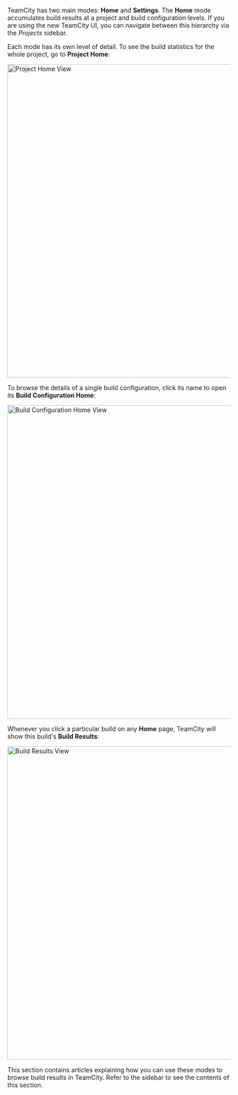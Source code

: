 [//]: # (title: Working with Build Results)
[//]: # (auxiliary-id: Working with Build Results;Viewing Build Configuration Details)

TeamCity has two main modes: __Home__ and __Settings__. The __Home__ mode accumulates build results at a project and build configuration levels. If you are using the new TeamCity UI, you can navigate between this hierarchy via the _Projects_ sidebar.

Each mode has its own level of detail. To see the build statistics for the whole project, go to __Project Home__:

<img src="project-home-mode.png" alt="Project Home View" width="706"/>

To browse the details of a single build configuration, click its name to open its __Build Configuration Home__:

<img src="build-configuration-home-mode.png" alt="Build Configuration Home View" width="706"/>

Whenever you click a particular build on any __Home__ page, TeamCity will show this build's __Build Results__:

<img src="build-results-mode.png" alt="Build Results View" width="706"/>

This section contains articles explaining how you can use these modes to browse build results in TeamCity. Refer to the sidebar to see the contents of this section.